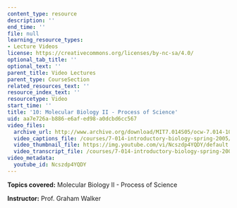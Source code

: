 ```yaml
---
content_type: resource
description: ''
end_time: ''
file: null
learning_resource_types:
- Lecture Videos
license: https://creativecommons.org/licenses/by-nc-sa/4.0/
optional_tab_title: ''
optional_text: ''
parent_title: Video Lectures
parent_type: CourseSection
related_resources_text: ''
resource_index_text: ''
resourcetype: Video
start_time: ''
title: '10: Molecular Biology II - Process of Science'
uid: aa7e726a-b886-e6af-ed98-a0dcbd6cc567
video_files:
  archive_url: http://www.archive.org/download/MIT7.014S05/ocw-7.014-10-23feb05-220k.mp4
  video_captions_file: /courses/7-014-introductory-biology-spring-2005/e38dc76d70aa53e1b29e281863657b0b_Ncszdp4YQDY.vtt
  video_thumbnail_file: https://img.youtube.com/vi/Ncszdp4YQDY/default.jpg
  video_transcript_file: /courses/7-014-introductory-biology-spring-2005/b47d77e83e690e047f0e00c6e6cbf42c_Ncszdp4YQDY.pdf
video_metadata:
  youtube_id: Ncszdp4YQDY
---
```


**Topics covered:** Molecular Biology II - Process of Science  
  
**Instructor:** Prof. Graham Walker

